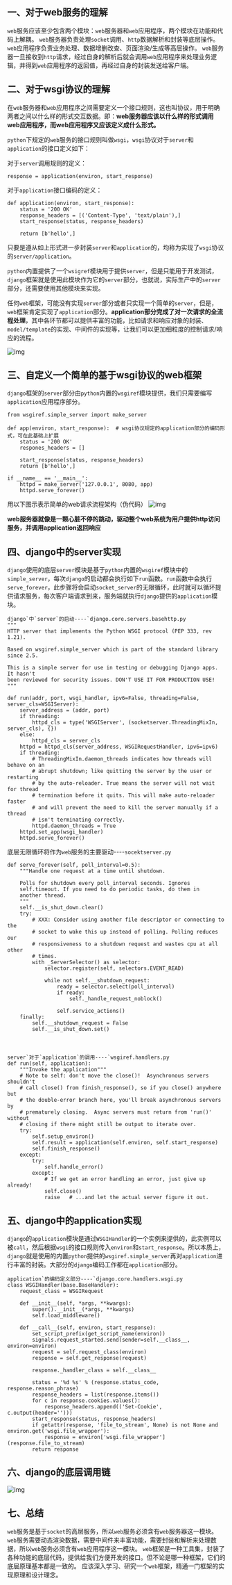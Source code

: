 ## 一、对于web服务的理解

`web`服务应该至少包含两个模块：`web`服务器和`web`应用程序，两个模块在功能和代码上解耦。 `web`服务器负责处理`socket`调用、`http`数据解析和封装等底层操作。 `web`应用程序负责业务处理、数据增删改查、页面渲染/生成等高层操作。 `web`服务器一旦接收到`http`请求，经过自身的解析后就会调用`web`应用程序来处理业务逻辑，并得到`web`应用程序的返回值，再经过自身的封装发送给客户端。

## 二、对于wsgi协议的理解

在`web`服务器和`web`应用程序之间需要定义一个接口规则，这也叫协议，用于明确两者之间以什么样的形式交互数据。即：**web服务器应该以什么样的形式调用web应用程序，而web应用程序又应该定义成什么形式。**

`python`下规定的`web`服务的接口规则叫做`wsgi`，`wsgi`协议对于`server`和`application`的接口定义如下：

对于`server`调用规则的定义：

```
response = application(environ, start_response) 
```

对于`application`接口编码的定义：

```
def application(environ, start_response):
    status = '200 OK'
    response_headers = [('Content-Type', 'text/plain'),]
    start_response(status, response_headers)
    
    return [b'hello',]
```

只要是遵从如上形式进一步封装`server`和`application`的，均称为实现了`wsgi`协议的`server/application`。

`python`内置提供了一个`wsigref`模块用于提供`server`，但是只能用于开发测试，`django`框架就是使用此模块作为它的`server`部分，也就说，实际生产中的`server`部分，还需要使用其他模块来实现。

任何`web`框架，可能没有实现`server`部分或者只实现一个简单的`server`，但是，`web`框架肯定实现了`application`部分。**application部分完成了对一次请求的全流程处理**，其中各环节都可以提供丰富的功能，比如请求和响应对象的封装、`model/template`的实现、中间件的实现等，让我们可以更加细粒度的控制请求/响应的流程。

![img](https://img2018.cnblogs.com/blog/1381809/201810/1381809-20181008160101110-1762669968.jpg)

## 三、自定义一个简单的基于wsgi协议的web框架

`django`框架的`server`部分由`python`内置的`wsgiref`模块提供，我们只需要编写`application`应用程序部分。

```
from wsgiref.simple_server import make_server

def app(environ, start_response):  # wsgi协议规定的application部分的编码形式，可在此基础上扩展
    status = '200 OK'
    respones_headers = []
    
    start_response(status, response_headers)
    return [b'hello',]

if __name__ == '__main__':
    httpd = make_server('127.0.0.1', 8080, app)
    httpd.serve_forever()
```

用以下图示表示简单的web请求流程架构（伪代码） ![img](https://img2018.cnblogs.com/blog/1381809/201810/1381809-20181008224931282-2126835772.jpg)

**web服务器就像是一颗心脏不停的跳动，驱动整个web系统为用户提供http访问服务，并调用application返回响应**

## 四、django中的server实现

`django`使用的底层`server`模块是基于`python`内置的`wsgiref`模块中的`simple_server`，每次`django`的启动都会执行如下`run`函数。`run`函数中会执行`serve_forever`，此步骤将会启动`socket_server`的无限循环，此时就可以循环提供请求服务，每次客户端请求到来，服务端就执行`django`提供的`application`模块。

```
django`中`server`的启动----`django.core.servers.basehttp.py
"""
HTTP server that implements the Python WSGI protocol (PEP 333, rev 1.21).

Based on wsgiref.simple_server which is part of the standard library since 2.5.

This is a simple server for use in testing or debugging Django apps. It hasn't
been reviewed for security issues. DON'T USE IT FOR PRODUCTION USE!
"""

def run(addr, port, wsgi_handler, ipv6=False, threading=False, server_cls=WSGIServer):
    server_address = (addr, port)
    if threading:
        httpd_cls = type('WSGIServer', (socketserver.ThreadingMixIn, server_cls), {})
    else:
        httpd_cls = server_cls
    httpd = httpd_cls(server_address, WSGIRequestHandler, ipv6=ipv6)
    if threading:
        # ThreadingMixIn.daemon_threads indicates how threads will behave on an
        # abrupt shutdown; like quitting the server by the user or restarting
        # by the auto-reloader. True means the server will not wait for thread
        # termination before it quits. This will make auto-reloader faster
        # and will prevent the need to kill the server manually if a thread
        # isn't terminating correctly.
        httpd.daemon_threads = True
    httpd.set_app(wsgi_handler)
    httpd.serve_forever()
```

底层无限循环将作为`web`服务的主要驱动----`socektserver.py`

```
def serve_forever(self, poll_interval=0.5):
    """Handle one request at a time until shutdown.

    Polls for shutdown every poll_interval seconds. Ignores
    self.timeout. If you need to do periodic tasks, do them in
    another thread.
    """
    self.__is_shut_down.clear()
    try:
        # XXX: Consider using another file descriptor or connecting to the
        # socket to wake this up instead of polling. Polling reduces our
        # responsiveness to a shutdown request and wastes cpu at all other
        # times.
        with _ServerSelector() as selector:
            selector.register(self, selectors.EVENT_READ)

            while not self.__shutdown_request:
                ready = selector.select(poll_interval)
                if ready:
                    self._handle_request_noblock()

                self.service_actions()
    finally:
        self.__shutdown_request = False
        self.__is_shut_down.set()
```

　　

```
server`对于`application`的调用----`wsgiref.handlers.py
def run(self, application):
    """Invoke the application"""
    # Note to self: don't move the close()!  Asynchronous servers shouldn't
    # call close() from finish_response(), so if you close() anywhere but
    # the double-error branch here, you'll break asynchronous servers by
    # prematurely closing.  Async servers must return from 'run()' without
    # closing if there might still be output to iterate over.
    try:
        self.setup_environ()
        self.result = application(self.environ, self.start_response)
        self.finish_response()
    except:
        try:
            self.handle_error()
        except:
            # If we get an error handling an error, just give up already!
            self.close()
            raise   # ...and let the actual server figure it out.
```

## 五、django中的application实现

`django`的`application`模块是通过`WSGIHandler`的一个实例来提供的，此实例可以被`call`，然后根据`wsgi`的接口规则传入`environ`和`start_response`。所以本质上，`django`就是使用的内置`python`提供的`wsgiref.simple_server`再对`application`进行丰富的封装。大部分的`django`编码工作都在`application`部分。

```
application`的编码定义部分----`django.core.handlers.wsgi.py
class WSGIHandler(base.BaseHandler):
    request_class = WSGIRequest

    def __init__(self, *args, **kwargs):
        super().__init__(*args, **kwargs)
        self.load_middleware()

    def __call__(self, environ, start_response):
        set_script_prefix(get_script_name(environ))
        signals.request_started.send(sender=self.__class__, environ=environ)
        request = self.request_class(environ)
        response = self.get_response(request)

        response._handler_class = self.__class__

        status = '%d %s' % (response.status_code, response.reason_phrase)
        response_headers = list(response.items())
        for c in response.cookies.values():
            response_headers.append(('Set-Cookie', c.output(header='')))
        start_response(status, response_headers)
        if getattr(response, 'file_to_stream', None) is not None and environ.get('wsgi.file_wrapper'):
            response = environ['wsgi.file_wrapper'](response.file_to_stream)
        return response
```

## 六、django的底层调用链

![img](https://img2018.cnblogs.com/blog/1381809/201810/1381809-20181006175526955-1852462410.jpg)

## 七、总结

`web`服务是基于`socket`的高层服务，所以`web`服务必须含有`web`服务器这一模块。 `web`服务需要动态渲染数据，需要中间件来丰富功能，需要封装和解析来处理数据，所以`web`服务必须含有`web`应用程序这一模块。 `web`框架是一种工具集，封装了各种功能的底层代码，提供给我们方便开发的接口。但不论是哪一种框架，它们的底层原理基本都是一致的。 应该深入学习、研究一个`web`框架，精通一门框架的实现原理和设计理念。

 